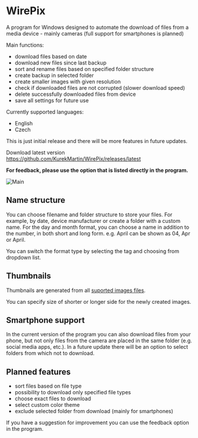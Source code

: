 # WirePix
A program for Windows designed to automate the download of files from a media device - mainly cameras (full support for smartphones is planned)

Main functions:
- download files based on date
- download new files since last backup
- sort and rename files based on specified folder structure
- create backup in selected folder
- create smaller images with given resolution
- check if downloaded files are not corrupted (slower download speed)
- delete successfully downloaded files from device
- save all settings for future use

Currently supported languages:
- English
- Czech

This is just initial release and there will be more features in future updates.

Download latest version https://github.com/KurekMartin/WirePix/releases/latest

**For feedback, please use the option that is listed directly in the program.**

![Main](https://user-images.githubusercontent.com/79570332/164648004-d3749cd4-3c7e-4b7e-bb43-5694332c95f1.png)

## Name structure
You can choose filename and folder structure to store your files. For example, by date, device manufacturer or create a folder with a custom name.
For the day and month format, you can choose a name in addition to the number, in both short and long form. e.g. April can be shown as 04, Apr or April.

You can switch the format type by selecting the tag and choosing from dropdown list.

## Thumbnails
Thumbnails are generated from all [suported images files](https://imagemagick.org/script/formats.php#supported).

You can specify size of shorter or longer side for the newly created images.

## Smartphone support
In the current version of the program you can also download files from your phone, but not only files from the camera are placed in the same folder (e.g. social media apps, etc.). In a future update there will be an option to select folders from which not to download.

## Planned features
- sort files based on file type
- possibility to download only specified file types
- choose exact files to download
- select custom color theme
- exclude selected folder from download (mainly for smartphones)

If you have a suggestion for improvement you can use the feedback option in the program.
